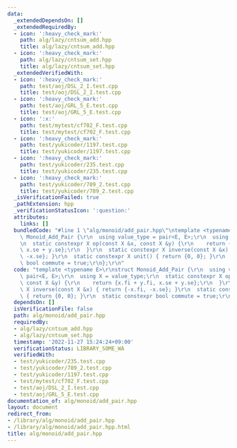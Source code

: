 ```yaml
---
data:
  _extendedDependsOn: []
  _extendedRequiredBy:
  - icon: ':heavy_check_mark:'
    path: alg/lazy/cntsum_add.hpp
    title: alg/lazy/cntsum_add.hpp
  - icon: ':heavy_check_mark:'
    path: alg/lazy/cntsum_set.hpp
    title: alg/lazy/cntsum_set.hpp
  _extendedVerifiedWith:
  - icon: ':heavy_check_mark:'
    path: test/aoj/DSL_2_I.test.cpp
    title: test/aoj/DSL_2_I.test.cpp
  - icon: ':heavy_check_mark:'
    path: test/aoj/GRL_5_E.test.cpp
    title: test/aoj/GRL_5_E.test.cpp
  - icon: ':x:'
    path: test/mytest/cf702_F.test.cpp
    title: test/mytest/cf702_F.test.cpp
  - icon: ':heavy_check_mark:'
    path: test/yukicoder/1197.test.cpp
    title: test/yukicoder/1197.test.cpp
  - icon: ':heavy_check_mark:'
    path: test/yukicoder/235.test.cpp
    title: test/yukicoder/235.test.cpp
  - icon: ':heavy_check_mark:'
    path: test/yukicoder/789_2.test.cpp
    title: test/yukicoder/789_2.test.cpp
  _isVerificationFailed: true
  _pathExtension: hpp
  _verificationStatusIcon: ':question:'
  attributes:
    links: []
  bundledCode: "#line 1 \"alg/monoid/add_pair.hpp\"\ntemplate <typename E>\r\nstruct\
    \ Monoid_Add_Pair {\r\n  using value_type = pair<E, E>;\r\n  using X = value_type;\r\
    \n  static constexpr X op(const X &x, const X &y) {\r\n    return {x.fi + y.fi,\
    \ x.se + y.se};\r\n  }\r\n  static constexpr X inverse(const X &x) { return {-x.fi,\
    \ -x.se}; }\r\n  static constexpr X unit() { return {0, 0}; }\r\n  static constexpr\
    \ bool commute = true;\r\n};\r\n"
  code: "template <typename E>\r\nstruct Monoid_Add_Pair {\r\n  using value_type =\
    \ pair<E, E>;\r\n  using X = value_type;\r\n  static constexpr X op(const X &x,\
    \ const X &y) {\r\n    return {x.fi + y.fi, x.se + y.se};\r\n  }\r\n  static constexpr\
    \ X inverse(const X &x) { return {-x.fi, -x.se}; }\r\n  static constexpr X unit()\
    \ { return {0, 0}; }\r\n  static constexpr bool commute = true;\r\n};\r\n"
  dependsOn: []
  isVerificationFile: false
  path: alg/monoid/add_pair.hpp
  requiredBy:
  - alg/lazy/cntsum_add.hpp
  - alg/lazy/cntsum_set.hpp
  timestamp: '2022-11-27 15:24:24+09:00'
  verificationStatus: LIBRARY_SOME_WA
  verifiedWith:
  - test/yukicoder/235.test.cpp
  - test/yukicoder/789_2.test.cpp
  - test/yukicoder/1197.test.cpp
  - test/mytest/cf702_F.test.cpp
  - test/aoj/DSL_2_I.test.cpp
  - test/aoj/GRL_5_E.test.cpp
documentation_of: alg/monoid/add_pair.hpp
layout: document
redirect_from:
- /library/alg/monoid/add_pair.hpp
- /library/alg/monoid/add_pair.hpp.html
title: alg/monoid/add_pair.hpp
---
```

